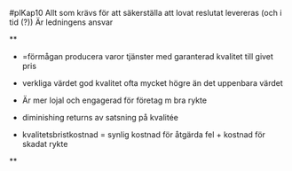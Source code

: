 #plKap10
Allt som krävs för att säkerställa att lovat reslutat levereras (och i tid (?))
Är ledningens ansvar

**

- =förmågan producera varor tjänster med garanterad kvalitet till givet pris
    
- verkliga värdet god kvalitet ofta mycket högre än det uppenbara värdet
    
- Är mer lojal och engagerad för företag m bra rykte
    
- diminishing returns av satsning på kvalitée
    
- kvalitetsbristkostnad = synlig kostnad för åtgärda fel + kostnad för skadat rykte
    

**
